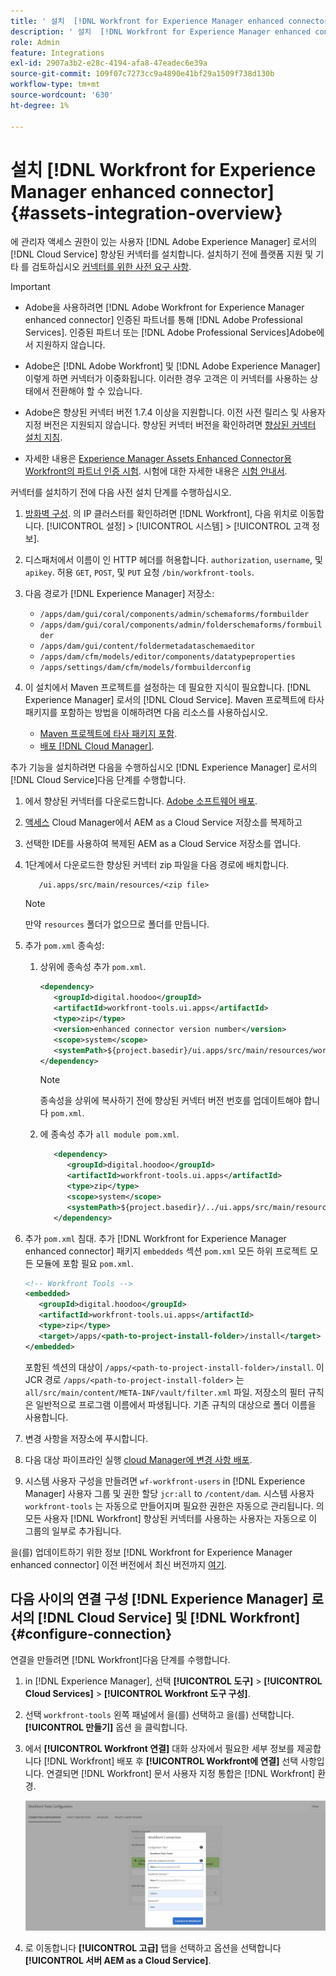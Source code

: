 ```yaml
---
title: ' 설치  [!DNL Workfront for Experience Manager enhanced connector]'
description: ' 설치  [!DNL Workfront for Experience Manager enhanced connector]'
role: Admin
feature: Integrations
exl-id: 2907a3b2-e28c-4194-afa8-47eadec6e39a
source-git-commit: 109f07c7273cc9a4890e41bf29a1509f738d130b
workflow-type: tm+mt
source-wordcount: '630'
ht-degree: 1%

---
```


#  설치 [!DNL Workfront for Experience Manager enhanced connector] {#assets-integration-overview}

에 관리자 액세스 권한이 있는 사용자 [!DNL Adobe Experience Manager] 로서의 [!DNL Cloud Service] 향상된 커넥터를 설치합니다. 설치하기 전에 플랫폼 지원 및 기타 를 검토하십시오 [커넥터를 위한 사전 요구 사항](https://one.workfront.com/s/csh?context=2467&amp;pubname=the-new-workfront-experience).

>[!IMPORTANT]
>
>* Adobe을 사용하려면 [!DNL Adobe Workfront for Experience Manager enhanced connector] 인증된 파트너를 통해 [!DNL Adobe Professional Services]. 인증된 파트너 또는 [!DNL Adobe Professional Services]Adobe에서 지원하지 않습니다.
>
>* Adobe은 [!DNL Adobe Workfront] 및 [!DNL Adobe Experience Manager] 이렇게 하면 커넥터가 이중화됩니다. 이러한 경우 고객은 이 커넥터를 사용하는 상태에서 전환해야 할 수 있습니다.
>
>* Adobe은 향상된 커넥터 버전 1.7.4 이상을 지원합니다. 이전 사전 릴리스 및 사용자 지정 버전은 지원되지 않습니다. 향상된 커넥터 버전을 확인하려면 [향상된 커넥터 설치 지침](workfront-connector-install.md).
>
>* 자세한 내용은 [Experience Manager Assets Enhanced Connector용 Workfront의 파트너 인증 시험](https://solutionpartners.adobe.com/solution-partners/home/applications/experience_cloud/workfront/journey/dev_core.html). 시험에 대한 자세한 내용은 [시험 안내서](https://express.adobe.com/page/Tc7Mq6zLbPFy8/).


커넥터를 설치하기 전에 다음 사전 설치 단계를 수행하십시오.

1. [방화벽 구성](https://one.workfront.com/s/document-item?bundleId=the-new-workfront-experience&amp;topicId=Content%2FAdministration_and_Setup%2FGet_started-WF_administration%2Fconfigure-your-firewall.html). 의 IP 클러스터를 확인하려면 [!DNL Workfront], 다음 위치로 이동합니다. [!UICONTROL 설정] > [!UICONTROL 시스템] > [!UICONTROL 고객 정보].

1. 디스패처에서 이름이 인 HTTP 헤더를 허용합니다. `authorization`, `username`, 및 `apikey`. 허용 `GET`, `POST`, 및 `PUT` 요청 `/bin/workfront-tools`.

1. 다음 경로가 [!DNL Experience Manager] 저장소:

   * `/apps/dam/gui/coral/components/admin/schemaforms/formbuilder`
   * `/apps/dam/gui/coral/components/admin/folderschemaforms/formbuilder`
   * `/apps/dam/gui/content/foldermetadataschemaeditor`
   * `/apps/dam/cfm/models/editor/components/datatypeproperties`
   * `/apps/settings/dam/cfm/models/formbuilderconfig`

1. 이 설치에서 Maven 프로젝트를 설정하는 데 필요한 지식이 필요합니다. [!DNL Experience Manager] 로서의 [!DNL Cloud Service]. Maven 프로젝트에 타사 패키지를 포함하는 방법을 이해하려면 다음 리소스를 사용하십시오.

   * [Maven 프로젝트에 타사 패키지 포함](https://experienceleague.adobe.com/docs/experience-manager-cloud-service/implementing/deploying/overview.html#including-third-party).
   * [배포 [!DNL Cloud Manager]](https://experienceleague.adobe.com/docs/experience-manager-cloud-service/implementing/using-cloud-manager/deploy-code.html).

추가 기능을 설치하려면 다음을 수행하십시오 [!DNL Experience Manager] 로서의 [!DNL Cloud Service]다음 단계를 수행합니다.

1. 에서 향상된 커넥터를 다운로드합니다. [Adobe 소프트웨어 배포](https://experience.adobe.com/#/downloads/content/software-distribution/en/aemcloud.html?package=/content/software-distribution/en/details.html/content/dam/aemcloud/public/workfront-tools.ui.apps.zip).

1. [액세스](https://experienceleague.adobe.com/docs/experience-manager-cloud-service/content/implementing/using-cloud-manager/managing-code/accessing-repos.html?lang=en) Cloud Manager에서 AEM as a Cloud Service 저장소를 복제하고

1. 선택한 IDE를 사용하여 복제된 AEM as a Cloud Service 저장소를 엽니다.

1. 1단계에서 다운로드한 향상된 커넥터 zip 파일을 다음 경로에 배치합니다.

   ```TXT
      /ui.apps/src/main/resources/<zip file>
   ```

   >[!NOTE]
   >
   >만약 `resources` 폴더가 없으므로 폴더를 만듭니다.


1. 추가 `pom.xml` 종속성:

   1. 상위에 종속성 추가 `pom.xml`.

      ```XML
      <dependency>
         <groupId>digital.hoodoo</groupId>
         <artifactId>workfront-tools.ui.apps</artifactId>
         <type>zip</type>
         <version>enhanced connector version number</version>
         <scope>system</scope>
         <systemPath>${project.basedir}/ui.apps/src/main/resources/workfront-tools.ui.apps.zip</systemPath>
      </dependency>
      ```

      >[!NOTE]
      >
      >종속성을 상위에 복사하기 전에 향상된 커넥터 버전 번호를 업데이트해야 합니다 `pom.xml`.

   1. 에 종속성 추가 `all module pom.xml`.

      ```XML
         <dependency>
            <groupId>digital.hoodoo</groupId>
            <artifactId>workfront-tools.ui.apps</artifactId>
            <type>zip</type>
            <scope>system</scope>
            <systemPath>${project.basedir}/../ui.apps/src/main/resources/workfront-tools.ui.apps.zip</systemPath>
         </dependency>
      ```


1. 추가 `pom.xml` 침대. 추가 [!DNL Workfront for Experience Manager enhanced connector] 패키지 `embeddeds` 섹션 `pom.xml` 모든 하위 프로젝트 모든 모듈에 포함 필요 `pom.xml`.

   ```XML
   <!-- Workfront Tools -->
   <embedded>
      <groupId>digital.hoodoo</groupId>
      <artifactId>workfront-tools.ui.apps</artifactId>
      <type>zip</type>
      <target>/apps/<path-to-project-install-folder>/install</target>
   </embedded>
   ```

   포함된 섹션의 대상이 `/apps/<path-to-project-install-folder>/install`. 이 JCR 경로 `/apps/<path-to-project-install-folder>` 는 `all/src/main/content/META-INF/vault/filter.xml` 파일. 저장소의 필터 규칙은 일반적으로 프로그램 이름에서 파생됩니다. 기존 규칙의 대상으로 폴더 이름을 사용합니다.

1. 변경 사항을 저장소에 푸시합니다.

1. 다음 대상 파이프라인 실행 [cloud Manager에 변경 사항 배포](https://experienceleague.adobe.com/docs/experience-manager-cloud-service/content/implementing/using-cloud-manager/deploy-code.html).

1. 시스템 사용자 구성을 만들려면 `wf-workfront-users` in [!DNL Experience Manager] 사용자 그룹 및 권한 할당 `jcr:all` to `/content/dam`. 시스템 사용자 `workfront-tools` 는 자동으로 만들어지며 필요한 권한은 자동으로 관리됩니다. 의 모든 사용자 [!DNL Workfront] 향상된 커넥터를 사용하는 사용자는 자동으로 이 그룹의 일부로 추가됩니다.

을(를) 업데이트하기 위한 정보 [!DNL Workfront for Experience Manager enhanced connector] 이전 버전에서 최신 버전까지 [여기](update-workfront-enhanced-connector.md).

## 다음 사이의 연결 구성 [!DNL Experience Manager] 로서의 [!DNL Cloud Service] 및 [!DNL Workfront] {#configure-connection}

연결을 만들려면 [!DNL Workfront]다음 단계를 수행합니다.

1. in [!DNL Experience Manager], 선택 **[!UICONTROL 도구]** > **[!UICONTROL Cloud Services]** > **[!UICONTROL Workfront 도구 구성]**.

1. 선택 `workfront-tools` 왼쪽 패널에서 을(를) 선택하고 을(를) 선택합니다. **[!UICONTROL 만들기]** 옵션 을 클릭합니다.

1. 에서 **[!UICONTROL Workfront 연결]** 대화 상자에서 필요한 세부 정보를 제공합니다 [!DNL Workfront] 배포 후 **[!UICONTROL Workfront에 연결]** 선택 사항입니다. 연결되면 [!DNL Workfront] 문서 사용자 지정 통합은 [!DNL Workfront] 환경.

   ![Connect [!DNL Experience Manager] 및 [!DNL Workfront]](/help/assets/assets/wf-connection-config.png)

1. 로 이동합니다 **[!UICONTROL 고급]** 탭을 선택하고 옵션을 선택합니다 **[!UICONTROL 서버 AEM as a Cloud Service]**.
